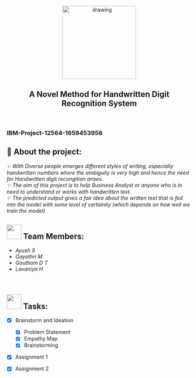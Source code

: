 <br>
<div align="center">
<img src="https://upload.wikimedia.org/wikipedia/commons/5/51/IBM_logo.svg"  align="center" alt="drawing" width="200" />
  <h2 align="center"> A Novel Method for Handwritten Digit Recognition System <br></h2>

  </div>

 <br> 
 <h3>IBM-Project-12564-1659453958</h3>  

<h2>📃 About the project:</h2><i>
✨ With Diverse people emerges different styles of writing, especially handwritten numbers where the ambiguity is very high and hence the need for  Handwritten digit recongition arises. <br>
✨ The aim of this project is to help Business Analyst or anyone who is in need to understand or works with handwritten text. <br>
✨ The predicted output gives a fair idea about the written text that is fed into the model with some level of certainity (which depends on how well we train the model) <br>
  </i>

<h2><img src="https://raw.githubusercontent.com/Tarikul-Islam-Anik/Animated-Fluent-Emojis/master/Emojis/People%20with%20professions/Man%20Technologist%20Light%20Skin%20Tone.png" width="40px"> Team Members: </h2> 
<ul><i>
  <li> Ayush S </li>
  <li> Gayathri M </li>
  <li> Goutham D T </li>
  <li> Lavaniya H </li>
  </i>
  </ul>
<br>
  
  <!-- tasks -->
  <h2> <img src="https://raw.githubusercontent.com/Tarikul-Islam-Anik/Animated-Fluent-Emojis/master/Emojis/Hand%20gestures/Mechanical%20Arm.png" width="40px"> Tasks: </h2>
  
- [x] Brainstorm and Ideation <br>
  - [x] Problem Statement <br>
  - [x] Empathy Map <br>
  - [x] Brainstorming <br>
- [x] Assignment 1 <br>
- [x] Assignment 2  <br>
    

